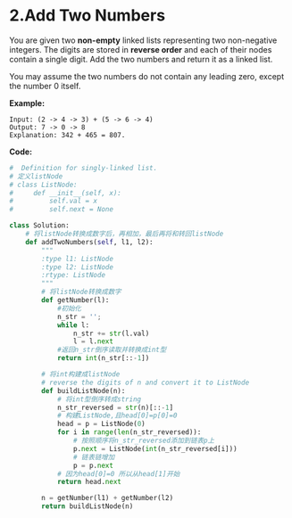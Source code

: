# 2.Add Two Numbers

You are given two **non-empty** linked lists representing two non-negative integers. The digits are stored in **reverse order** and each of their nodes contain a single digit. Add the two numbers and return it as a linked list.

You may assume the two numbers do not contain any leading zero, except the number 0 itself.

**Example:**

```text
Input: (2 -> 4 -> 3) + (5 -> 6 -> 4)
Output: 7 -> 0 -> 8
Explanation: 342 + 465 = 807.
```

**Code:**

```python
#  Definition for singly-linked list.
# 定义listNode
# class ListNode:
#     def __init__(self, x):
#         self.val = x
#         self.next = None

class Solution:
    # 将listNode转换成数字后，再相加，最后再将和转回listNode
    def addTwoNumbers(self, l1, l2):
        """
        :type l1: ListNode
        :type l2: ListNode
        :rtype: ListNode
        """
        # 将listNode转换成数字
        def getNumber(l):
            #初始化
            n_str = '';
            while l:
                n_str += str(l.val)
                l = l.next
            #返回n_str倒序读取并转换成int型
            return int(n_str[::-1])

        # 将int构建成listNode
        # reverse the digits of n and convert it to ListNode
        def buildListNode(n):
            # 将int型倒序转成string
            n_str_reversed = str(n)[::-1]
            # 构建ListNode,且head[0]=p[0]=0
            head = p = ListNode(0)
            for i in range(len(n_str_reversed)):
                # 按照顺序将n_str_reversed添加到链表p上
                p.next = ListNode(int(n_str_reversed[i]))
                # 链表链增加
                p = p.next
            # 因为head[0]=0 所以从head[1]开始
            return head.next

        n = getNumber(l1) + getNumber(l2)
        return buildListNode(n)
```

